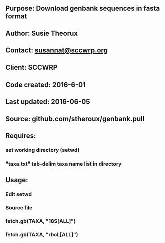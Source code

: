 
## Purpose:       Download genbank sequences in fasta format    

## Author:        Susie Theorux                                      
## Contact:       susannat@sccwrp.org                                
## Client:        SCCWRP                                             
                                                                   
## Code created:  2016-6-01                                          
## Last updated:  2016-06-05                                         
## Source:        github.com/stheroux/genbank.pull                   
                                                                  
## Requires:       
###                  set working directory (setwd)                    
###                 "taxa.txt" tab-delim taxa name list in directory  

## Usage:  
###         Edit setwd                                                
###         Source file                                               
###         fetch.gb(TAXA, "18S[ALL]")                                
###         fetch.gb(TAXA, "rbcL[ALL]")                               


